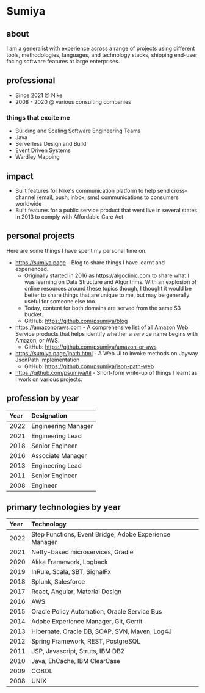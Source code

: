 # Sumiya

## about
I am a generalist with experience across a range of projects using different tools, methodologies, languages, and technology stacks,  shipping end-user facing software features at large enterprises.

## professional

* Since 2021 @ Nike
* 2008 - 2020 @ various consulting companies

### things that excite me

* Building and Scaling Software Engineering Teams
* Java
* Serverless Design and Build
* Event Driven Systems
* Wardley Mapping

## impact

* Built features for Nike's communication platform to help send cross-channel (email, push, inbox, sms) communications to consumers worldwide 
* Built features for a public service product that went live in several states in 2013 to comply with Affordable Care Act

## personal projects

Here are some things I have spent my personal time on.

* https://sumiya.page - Blog to share things I have learnt and experienced.
  * Originally started in 2016 as https://algoclinic.com to share what I was learning on Data Structure and Algorithms. With an explosion of online resources around these topics though, I thought it would be better to share things that are unique to me, but may be generally useful for someone else too.
  * Today, content for both domains are served from the same S3 bucket.
  * GitHub: https://github.com/psumiya/blog
* https://amazonoraws.com - A comprehensive list of all Amazon Web Service products that helps identify whether a service name begins with Amazon, or AWS.
  * GitHub: https://github.com/psumiya/amazon-or-aws
* https://sumiya.page/jpath.html - A Web UI to invoke methods on Jayway JsonPath Implementation
  * GitHub: https://github.com/psumiya/json-path-web
* https://github.com/psumiya/til - Short-form write-up of things I learnt as I work on various projects. 
  
## profession by year

| Year | Designation         |
|:-----|:--------------------|
| 2022 | Engineering Manager |
| 2021 | Engineering Lead    |
| 2018 | Senior Engineer     |
| 2016 | Associate Manager   |
| 2013 | Engineering Lead    |
| 2011 | Senior Engineer     |
| 2008 | Engineer            |

## primary technologies by year

| Year | Technology                                             |
|:-----|:-------------------------------------------------------|
| 2022 | Step Functions, Event Bridge, Adobe Experience Manager |
| 2021 | Netty-based microservices, Gradle                      |
| 2020 | Akka Framework, Logback                                |
| 2019 | InRule, Scala, SBT, SignalFx                           |
| 2018 | Splunk, Salesforce                                     |
| 2017 | React, Angular, Material Design                        |
| 2016 | AWS                                                    |
| 2015 | Oracle Policy Automation, Oracle Service Bus           |
| 2014 | Adobe Experience Manager, Git, Gerrit                  |
| 2013 | Hibernate, Oracle DB, SOAP, SVN, Maven, Log4J          |
| 2012 | Spring Framework, REST, PostgreSQL                     |
| 2011 | JSP, Javascript, Struts, IBM DB2                       |
| 2010 | Java, EhCache, IBM ClearCase                           |
| 2009 | COBOL                                                  |
| 2008 | UNIX                                                   |

